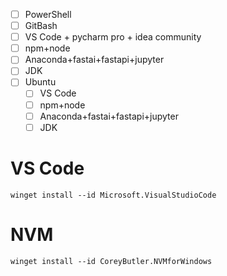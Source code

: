- [ ] PowerShell
- [ ] GitBash
- [ ] VS Code + pycharm pro + idea community
- [ ] npm+node
- [ ] Anaconda+fastai+fastapi+jupyter
- [ ] JDK
- [ ] Ubuntu
  - [ ] VS Code
  - [ ] npm+node
  - [ ] Anaconda+fastai+fastapi+jupyter
  - [ ] JDK

# VS Code
```
winget install --id Microsoft.VisualStudioCode
```

# NVM
```
winget install --id CoreyButler.NVMforWindows
```
